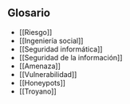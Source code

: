 ## Glosario
- [[Riesgo]]
- [[Ingeniería social]]
- [[Seguridad informática]]
- [[Seguridad de la información]]
- [[Amenaza]]
- [[Vulnerabilidad]]
- [[Honeypots]]
- [[Troyano]]